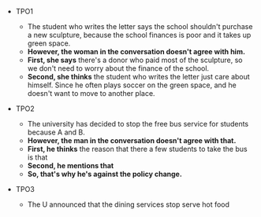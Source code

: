 * TPO1
	* The student who writes the letter says the school shouldn't purchase a new sculpture, because the school finances is poor and it takes up green space.
	* **However, the woman in the conversation doesn't agree with him.**
	* **First, she says** there's a donor who paid most of the sculpture, so we don't need to worry about the finance of the school.
	* **Second, she thinks** the student who writes the letter just care about himself. Since he often plays soccer on the green space, and he doesn't want to move to another place.

* TPO2
	* The university has decided to stop the free bus service for students because A and B.
	* **However, the man in the conversation doesn't agree with that.**
	* **First, he thinks** the reason that there a few students to take the bus is that
	* **Second, he mentions that** 
	* **So, that's why he's against the policy change.**

* TPO3
	* The U announced that the dining services stop serve hot food 